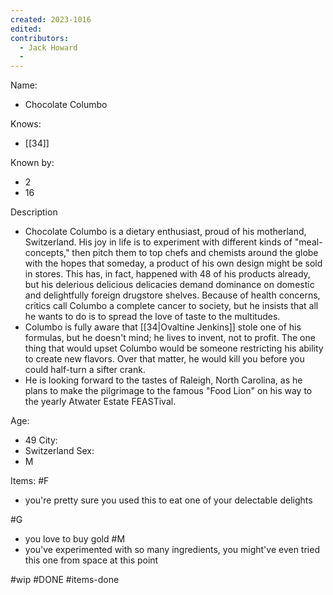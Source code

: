 ```yaml
---
created: 2023-1016
edited:
contributors:
  - Jack Howard
  - 
---
```


Name:
- Chocolate Columbo 

Knows:
- [[34]]

Known by:
- 2
- 16

Description
- Chocolate Columbo is a dietary enthusiast, proud of his motherland, Switzerland. His joy in life is to experiment with different kinds of "meal-concepts," then pitch them to top chefs and chemists around the globe with the hopes that someday, a product of his own design might be sold in stores. This has, in fact, happened with 48 of his products already, but his delerious delicious delicacies demand dominance on domestic and delightfully foreign drugstore shelves. Because of health concerns, critics call Columbo a complete cancer to society, but he insists that all he wants to do is to spread the love of taste to the multitudes.
- Columbo is fully aware that [[34|Ovaltine Jenkins]] stole one of his formulas, but he doesn't mind; he lives to invent, not to profit. The one thing that would upset Columbo would be someone restricting his ability to create new flavors. Over that matter, he would kill you before you could half-turn a sifter crank.
- He is looking forward to the tastes of Raleigh, North Carolina, as he plans to make the pilgrimage to the famous "Food Lion" on his way to the yearly Atwater Estate FEASTival.

Age:
- 49
City:
- Switzerland
Sex:
- M


Items:
#F
- you're pretty sure you used this to eat one of your delectable delights

#G
- you love to buy gold
#M
- you've experimented with so many ingredients, you might've even tried this one from space at this point

#wip
#DONE
#items-done